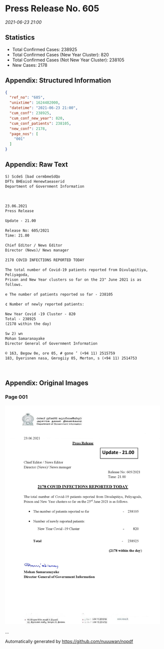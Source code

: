 
# Press Release No. 605
*2021-06-23 21:00*
## Statistics
* Total Confirmed Cases: 238925
* Total Confirmed Cases (New Year Cluster): 820
* Total Confirmed Cases (Not New Year Cluster): 238105
* New Cases: 2178




## Appendix: Structured Information
```json
{
  "ref_no": "605",
  "unixtime": 1624482000,
  "datetime": "2021-06-23 21:00",
  "cum_conf": 238925,
  "cum_conf_new_year": 820,
  "cum_conf_patients": 238105,
  "new_conf": 2178,
  "page_nos": [
    "001"
  ]
}
```

## Appendix: Raw Text
```text
S) ScdeS [bad cermbmeSdQo
DFTs BHEoisd Henewtaeaserid
Department of Government Information

 

23.06.2021
Press Release

Update - 21.00

Release No: 605/2021
Time: 21.00

Chief Editor / News Editor
Director (News)/ News manager

2178 COVID INFECTIONS REPORTED TODAY

The total number of Covid-19 patients reported from Divulapitiya, Peliyagoda,
Prison and New Year clusters so far on the 23" June 2021 is as follows.

e The number of patients reported so far - 238105

¢ Number of newly reported patients:

New Year Covid -19 Cluster - 820
Total - 238925
(2178 within the day)

Sw 2) wn
Mohan Samaranayake
Director General of Government Information

© 163, Begow 0e, ore 05, # gone ’ (+94 11) 2515759
183, Dyerisnen nasa, Gmrogiiy 05, Merton, s (+94 11) 2514753

 

```

## Appendix: Original Images

### Page 001

![page_no](https://raw.githubusercontent.com/nuuuwan/nopdf_data/main/nopdf.dgigovlk.ref605.page001.jpeg)
        

...

Automatically generated by https://github.com/nuuuwan/nopdf

    
    